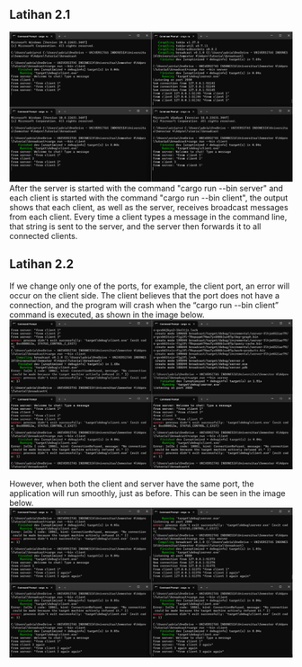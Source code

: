 ## Latihan 2.1 
![img.png](img.png)
After the server is started with the command "cargo run --bin server" and each client is started with the command "cargo run --bin client", the output shows that each client, as well as the server, receives broadcast messages from each client. Every time a client types a message in the command line, that string is sent to the server, and the server then forwards it to all connected clients.

## Latihan 2.2
If we change only one of the ports, for example, the client port, an error will occur on the client side. The client believes that the port does not have a connection, and the program will crash when the “cargo run --bin client” command is executed, as shown in the image below.
![img_1.png](img_1.png)

However, when both the client and server have the same port, the application will run smoothly, just as before. This can be seen in the image below.
![img_2.png](img_2.png)


